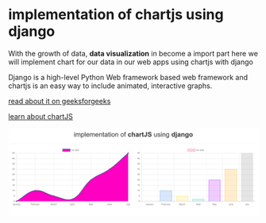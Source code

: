 # implementation of chartjs using django


With the growth of data, <b>data visualization</b> in become a import part here we will implement chart for our data in our web apps using chartjs with django

Django is a high-level Python Web framework based web framework and chartjs is an easy way to include animated, interactive graphs.


<a href="https://www.geeksforgeeks.org/data-visualization-using-chartjs-and-django/">read about it on geeksforgeeks</a>

<a href="https://www.chartjs.org/" >learn about chartJS</a>

<img src="img.png" />
